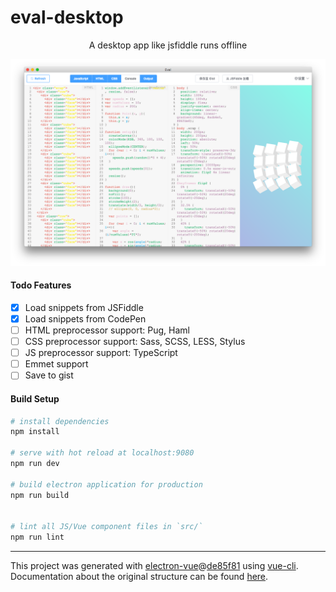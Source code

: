 # eval-desktop

<div align="center">A desktop app like jsfiddle runs offline</div>
<p align="center">
  <img width="" src="https://github.com/codertx/eval-desktop/raw/master/demo.png">
</p>

#### Todo Features

- [x] Load snippets from JSFiddle
- [x] Load snippets from CodePen
- [ ] HTML preprocessor support: Pug, Haml
- [ ] CSS preprocessor support: Sass, SCSS, LESS, Stylus
- [ ] JS preprocessor support: TypeScript
- [ ] Emmet support
- [ ] Save to gist 

#### Build Setup

``` bash
# install dependencies
npm install

# serve with hot reload at localhost:9080
npm run dev

# build electron application for production
npm run build


# lint all JS/Vue component files in `src/`
npm run lint

```

---

This project was generated with [electron-vue](https://github.com/SimulatedGREG/electron-vue)@[de85f81](https://github.com/SimulatedGREG/electron-vue/tree/de85f81890c01500113738bfe57bef136f9fbf52) using [vue-cli](https://github.com/vuejs/vue-cli). Documentation about the original structure can be found [here](https://simulatedgreg.gitbooks.io/electron-vue/content/index.html).
